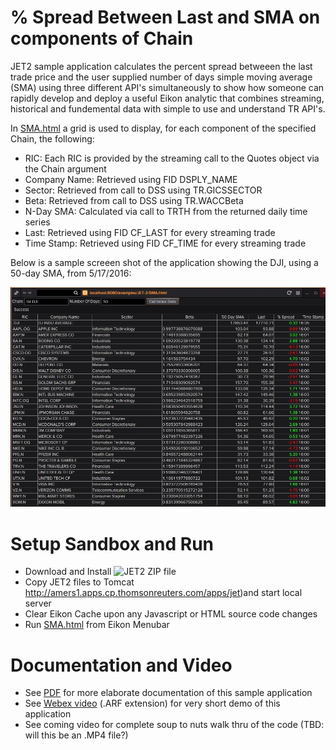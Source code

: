 # % Spread Between Last and SMA on components of Chain

JET2 sample application calculates the percent spread betweeen the last trade price and the user supplied number of days simple moving average (SMA) using three different API's simultaneously to show how someone can rapidly develop and deploy a useful Eikon analytic that combines streaming, historical and fundemental data with simple to use and understand TR API's.  

In [SMA.html](SMA.html) a grid is used to display, for each component of the specified Chain, the following:

- RIC: Each RIC is provided by the streaming call to the Quotes object via the Chain argument
- Company Name:  Retrieved using FID DSPLY_NAME
- Sector: Retrieved from call to DSS using TR.GICSSECTOR
- Beta:  Retrieved from call to DSS using TR.WACCBeta
- N-Day SMA:  Calculated via call to TRTH from the returned daily time series
- Last:  Retrieved using FID CF_LAST for every streaming trade
- Time Stamp:  Retrieved using FID CF_TIME for every streaming trade

Below is a sample screeen shot of the application showing the DJI, using a 50-day SMA, from 5/17/2016:

![](screenShot-DJI-50-20160517.jpg)

# Setup Sandbox and Run

- Download and Install ![JET2](http://amers1.apps.cp.thomsonreuters.com/apps/jet) ZIP file
- Copy JET2 files to Tomcat http://amers1.apps.cp.thomsonreuters.com/apps/jet)and start local server
- Clear Eikon Cache upon any Javascript or HTML source code changes
- Run [SMA.html](SMA.html) from Eikon Menubar

# Documentation and Video

- See [PDF](JET2-Chain-Spread-SMA-Last.pdf) for more elaborate documentation of this sample application
- See [Webex video](JET2-Chain-Spread-SMA-Last.arf) (.ARF extension) for very short demo of this application
- See coming video for complete soup to nuts walk thru of the code (TBD:  will this be an .MP4 file?)
